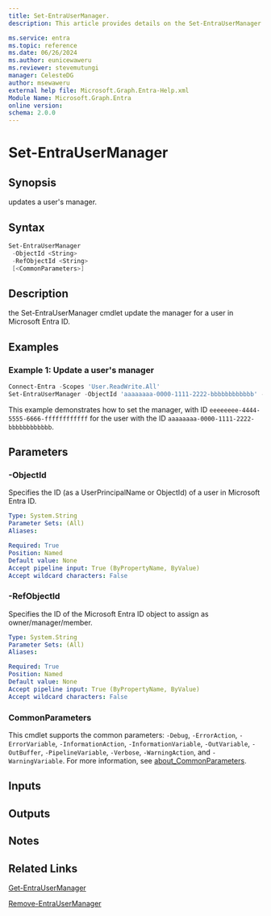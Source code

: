 ```yaml
---
title: Set-EntraUserManager.
description: This article provides details on the Set-EntraUserManager command.

ms.service: entra
ms.topic: reference
ms.date: 06/26/2024
ms.author: eunicewaweru
ms.reviewer: stevemutungi
manager: CelesteDG
author: msewaweru
external help file: Microsoft.Graph.Entra-Help.xml
Module Name: Microsoft.Graph.Entra
online version:
schema: 2.0.0
---
```


# Set-EntraUserManager

## Synopsis

updates a user's manager.

## Syntax

```powershell
Set-EntraUserManager 
 -ObjectId <String> 
 -RefObjectId <String> 
 [<CommonParameters>]
```

## Description

the Set-EntraUserManager cmdlet update the manager for a user in Microsoft Entra ID.

## Examples

### Example 1: Update a user's manager

```powershell
Connect-Entra -Scopes 'User.ReadWrite.All'
Set-EntraUserManager -ObjectId 'aaaaaaaa-0000-1111-2222-bbbbbbbbbbbb' -RefObjectId 'eeeeeeee-4444-5555-6666-ffffffffffff'
```

This example demonstrates how to set the manager, with ID `eeeeeeee-4444-5555-6666-ffffffffffff` for the user with the ID `aaaaaaaa-0000-1111-2222-bbbbbbbbbbbb`.

## Parameters

### -ObjectId

Specifies the ID (as a UserPrincipalName or ObjectId) of a user in Microsoft Entra ID.

```yaml
Type: System.String
Parameter Sets: (All)
Aliases:

Required: True
Position: Named
Default value: None
Accept pipeline input: True (ByPropertyName, ByValue)
Accept wildcard characters: False
```

### -RefObjectId

Specifies the ID of the Microsoft Entra ID object to assign as owner/manager/member.

```yaml
Type: System.String
Parameter Sets: (All)
Aliases:

Required: True
Position: Named
Default value: None
Accept pipeline input: True (ByPropertyName, ByValue)
Accept wildcard characters: False
```

### CommonParameters

This cmdlet supports the common parameters: `-Debug`, `-ErrorAction`, `-ErrorVariable`, `-InformationAction`, `-InformationVariable`, `-OutVariable`, `-OutBuffer`, `-PipelineVariable`, `-Verbose`, `-WarningAction`, and `-WarningVariable`. For more information, see [about_CommonParameters](https://go.microsoft.com/fwlink/?LinkID=113216).

## Inputs

## Outputs

## Notes

## Related Links

[Get-EntraUserManager](Get-EntraUserManager.md)

[Remove-EntraUserManager](Remove-EntraUserManager.md)
